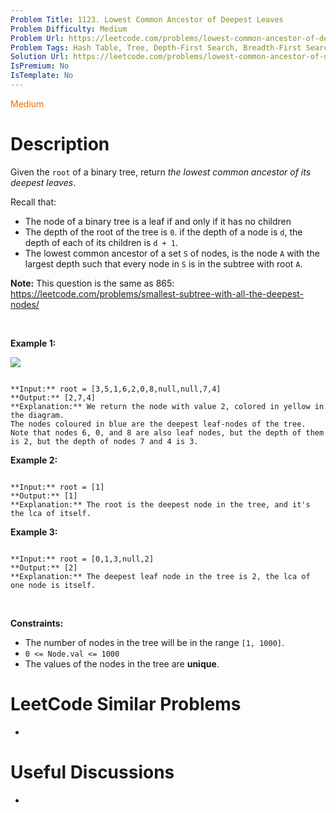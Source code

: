```yaml
---
Problem Title: 1123. Lowest Common Ancestor of Deepest Leaves
Problem Difficulty: Medium
Problem Url: https://leetcode.com/problems/lowest-common-ancestor-of-deepest-leaves/
Problem Tags: Hash Table, Tree, Depth-First Search, Breadth-First Search, Binary Tree
Solution Url: https://leetcode.com/problems/lowest-common-ancestor-of-deepest-leaves/solution/
IsPremium: No
IsTemplate: No
---
```


<span style="color: rgb(239, 108, 0);">Medium</span>

# Description

Given the `root` of a binary tree, return *the lowest common ancestor of its deepest leaves*.


Recall that:


* The node of a binary tree is a leaf if and only if it has no children
* The depth of the root of the tree is `0`. if the depth of a node is `d`, the depth of each of its children is `d + 1`.
* The lowest common ancestor of a set `S` of nodes, is the node `A` with the largest depth such that every node in `S` is in the subtree with root `A`.


**Note:** This question is the same as 865: <https://leetcode.com/problems/smallest-subtree-with-all-the-deepest-nodes/>


 


**Example 1:**


![](https://s3-lc-upload.s3.amazonaws.com/uploads/2018/07/01/sketch1.png)

```

**Input:** root = [3,5,1,6,2,0,8,null,null,7,4]
**Output:** [2,7,4]
**Explanation:** We return the node with value 2, colored in yellow in the diagram.
The nodes coloured in blue are the deepest leaf-nodes of the tree.
Note that nodes 6, 0, and 8 are also leaf nodes, but the depth of them is 2, but the depth of nodes 7 and 4 is 3.
```

**Example 2:**



```

**Input:** root = [1]
**Output:** [1]
**Explanation:** The root is the deepest node in the tree, and it's the lca of itself.

```

**Example 3:**



```

**Input:** root = [0,1,3,null,2]
**Output:** [2]
**Explanation:** The deepest leaf node in the tree is 2, the lca of one node is itself.

```

 


**Constraints:**


* The number of nodes in the tree will be in the range `[1, 1000]`.
* `0 <= Node.val <= 1000`
* The values of the nodes in the tree are **unique**.




# LeetCode Similar Problems

- []()

# Useful Discussions

- []()
